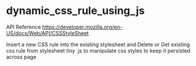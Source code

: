# dynamic_css_rule_using_js

API Reference
https://developer.mozilla.org/en-US/docs/Web/API/CSSStyleSheet

Insert a new CSS rule into the existing stylesheet and Delete or Get existing css rule from stylesheet
tiny .js to manipulate css styles to keep it persisted across page
